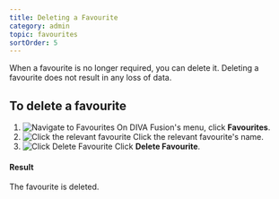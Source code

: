 ```yaml
---
title: Deleting a Favourite
category: admin
topic: favourites
sortOrder: 5
---
```


When a favourite is no longer required, you can delete it. Deleting a favourite does not result in any loss of data.

## To delete a favourite

1. ![Navigate to Favourites](/images/v2/favourites/favourites-menu.png)
	On DIVA Fusion's menu, click **Favourites**.
2. ![Click the relevant favourite](/images/v2/favourites/list.png)
	Click the relevant favourite's name.
3. ![Click Delete Favourite](/images/v2/favourites/delete-btn.png)
	Click **Delete Favourite**.

<div class="note note--success">
	<h4 class="note__title"><i class="fa fa-check-circle"></i> Result</h4>
	<p>The favourite is deleted.</p>
</div>

